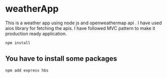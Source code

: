 # weatherApp

This is a weather app using node js and openweathermap api . I have used aios library for fetching the apis. I have followed MVC pattern to make it production ready application. 

```sh
npm install
```

## You have to install some packages

```sh
npm add express hbs
```

